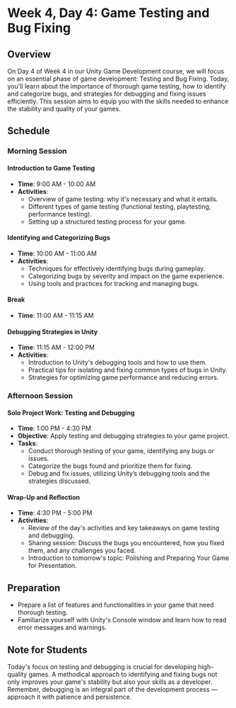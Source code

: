 # Week 4, Day 4: Game Testing and Bug Fixing

## Overview

On Day 4 of Week 4 in our Unity Game Development course, we will focus on an essential phase of game development: Testing and Bug Fixing. Today, you'll learn about the importance of thorough game testing, how to identify and categorize bugs, and strategies for debugging and fixing issues efficiently. This session aims to equip you with the skills needed to enhance the stability and quality of your games.

## Schedule

### Morning Session

#### Introduction to Game Testing
- **Time**: 9:00 AM - 10:00 AM
- **Activities**:
  - Overview of game testing: why it's necessary and what it entails.
  - Different types of game testing (functional testing, playtesting, performance testing).
  - Setting up a structured testing process for your game.

#### Identifying and Categorizing Bugs
- **Time**: 10:00 AM - 11:00 AM
- **Activities**:
  - Techniques for effectively identifying bugs during gameplay.
  - Categorizing bugs by severity and impact on the game experience.
  - Using tools and practices for tracking and managing bugs.

#### Break
- **Time**: 11:00 AM - 11:15 AM

#### Debugging Strategies in Unity
- **Time**: 11:15 AM - 12:00 PM
- **Activities**:
  - Introduction to Unity's debugging tools and how to use them.
  - Practical tips for isolating and fixing common types of bugs in Unity.
  - Strategies for optimizing game performance and reducing errors.

### Afternoon Session

#### Solo Project Work: Testing and Debugging
- **Time**: 1:00 PM - 4:30 PM
- **Objective**: Apply testing and debugging strategies to your game project.
- **Tasks**:
  - Conduct thorough testing of your game, identifying any bugs or issues.
  - Categorize the bugs found and prioritize them for fixing.
  - Debug and fix issues, utilizing Unity’s debugging tools and the strategies discussed.

#### Wrap-Up and Reflection
- **Time**: 4:30 PM - 5:00 PM
- **Activities**:
  - Review of the day's activities and key takeaways on game testing and debugging.
  - Sharing session: Discuss the bugs you encountered, how you fixed them, and any challenges you faced.
  - Introduction to tomorrow's topic: Polishing and Preparing Your Game for Presentation.

## Preparation

- Prepare a list of features and functionalities in your game that need thorough testing.
- Familiarize yourself with Unity's Console window and learn how to read error messages and warnings.

## Note for Students

Today's focus on testing and debugging is crucial for developing high-quality games. A methodical approach to identifying and fixing bugs not only improves your game's stability but also your skills as a developer. Remember, debugging is an integral part of the development process — approach it with patience and persistence.
